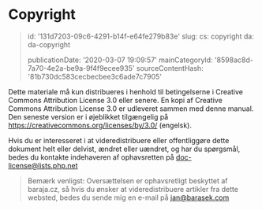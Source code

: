 Copyright
=========

> id: '131d7203-09c6-4291-b14f-e64fe279b83e'
> slug:
> 	cs: copyright
> 	da: da-copyright
> 
> publicationDate: '2020-03-07 19:09:57'
> mainCategoryId: '8598ac8d-7a70-4e2a-be9a-9f4f9ecee935'
> sourceContentHash: '81b730dc583cecbecbee3c6ade7c7905'

Dette materiale må kun distribueres i henhold til betingelserne i Creative Commons Attribution License 3.0 eller senere. En kopi af Creative Commons Attribution License 3.0 er udleveret sammen med denne manual. Den seneste version er i øjeblikket tilgængelig på <a href="https://creativecommons.org/licenses/by/3.0/">https://creativecommons.org/licenses/by/3.0/</a> (engelsk).

Hvis du er interesseret i at videredistribuere eller offentliggøre dette dokument helt eller delvist, ændret eller uændret, og har du spørgsmål, bedes du kontakte indehaveren af ophavsretten på doc-license@lists.php.net

> Bemærk venligst: Oversættelsen er ophavsretligt beskyttet af baraja.cz, så hvis du ønsker at videredistribuere artikler fra dette websted, bedes du sende mig en e-mail på jan@barasek.com
